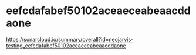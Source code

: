 # eefcdafabef50102aceaeceabeaacddaone
https://sonarcloud.io/summary/overall?id=neojarvis-testing_eefcdafabef50102aceaeceabeaacddaone
